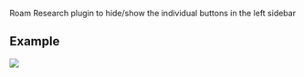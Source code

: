 Roam Research plugin to hide/show the individual buttons in the left sidebar

## Example 
  <img src="https://github.com/8bitgentleman/roam-depot-hide-left-sidebar-buttons/raw/main/example.gif" max-width="400"></img>